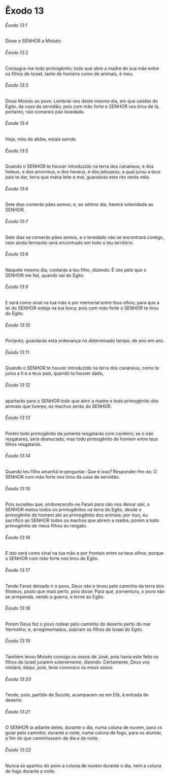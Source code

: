 # Êxodo 13

###### Êxodo 13:1

Disse o SENHOR a Moisés:

###### Êxodo 13:2

Consagra-me todo primogênito; todo que abre a madre de sua mãe entre os filhos de Israel, tanto de homens como de animais, é meu.

###### Êxodo 13:3

Disse Moisés ao povo: Lembrai-vos deste mesmo dia, em que saístes do Egito, da casa da servidão; pois com mão forte o SENHOR vos tirou de lá; portanto, não comereis pão levedado.

###### Êxodo 13:4

Hoje, mês de abibe, estais saindo.

###### Êxodo 13:5

Quando o SENHOR te houver introduzido na terra dos cananeus, e dos heteus, e dos amorreus, e dos heveus, e dos jebuseus, a qual jurou a teus pais te dar, terra que mana leite e mel, guardarás este rito neste mês.

###### Êxodo 13:6

Sete dias comerás pães asmos; e, ao sétimo dia, haverá solenidade ao SENHOR.

###### Êxodo 13:7

Sete dias se comerão pães asmos, e o levedado não se encontrará contigo, nem ainda fermento será encontrado em todo o teu território.

###### Êxodo 13:8

Naquele mesmo dia, contarás a teu filho, dizendo: É isto pelo que o SENHOR me fez, quando saí do Egito.

###### Êxodo 13:9

E será como sinal na tua mão e por memorial entre teus olhos; para que a lei do SENHOR esteja na tua boca; pois com mão forte o SENHOR te tirou do Egito.

###### Êxodo 13:10

Portanto, guardarás esta ordenança no determinado tempo, de ano em ano.

###### Êxodo 13:11

Quando o SENHOR te houver introduzido na terra dos cananeus, como te jurou a ti e a teus pais, quando ta houver dado,

###### Êxodo 13:12

apartarás para o SENHOR todo que abrir a madre e todo primogênito dos animais que tiveres; os machos serão do SENHOR.

###### Êxodo 13:13

Porém todo primogênito da jumenta resgatarás com cordeiro; se o não resgatares, será desnucado; mas todo primogênito do homem entre teus filhos resgatarás.

###### Êxodo 13:14

Quando teu filho amanhã te perguntar: Que é isso? Responder-lhe-ás: O SENHOR com mão forte nos tirou da casa da servidão.

###### Êxodo 13:15

Pois sucedeu que, endurecendo-se Faraó para não nos deixar sair, o SENHOR matou todos os primogênitos na terra do Egito, desde o primogênito do homem até ao primogênito dos animais; por isso, eu sacrifico ao SENHOR todos os machos que abrem a madre; porém a todo primogênito de meus filhos eu resgato.

###### Êxodo 13:16

E isto será como sinal na tua mão e por frontais entre os teus olhos; porque o SENHOR com mão forte nos tirou do Egito.

###### Êxodo 13:17

Tendo Faraó deixado ir o povo, Deus não o levou pelo caminho da terra dos filisteus, posto que mais perto, pois disse: Para que, porventura, o povo não se arrependa, vendo a guerra, e torne ao Egito.

###### Êxodo 13:18

Porém Deus fez o povo rodear pelo caminho do deserto perto do mar Vermelho; e, arregimentados, subiram os filhos de Israel do Egito.

###### Êxodo 13:19

Também levou Moisés consigo os ossos de José, pois havia este feito os filhos de Israel jurarem solenemente, dizendo: Certamente, Deus vos visitará; daqui, pois, levai convosco os meus ossos.

###### Êxodo 13:20

Tendo, pois, partido de Sucote, acamparam-se em Etã, à entrada do deserto.

###### Êxodo 13:21

O SENHOR ia adiante deles, durante o dia, numa coluna de nuvem, para os guiar pelo caminho; durante a noite, numa coluna de fogo, para os alumiar, a fim de que caminhassem de dia e de noite.

###### Êxodo 13:22

Nunca se apartou do povo a coluna de nuvem durante o dia, nem a coluna de fogo durante a noite.

